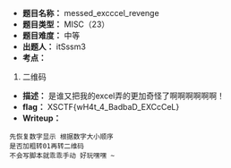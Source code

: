 - **题目名称：** messed_excccel_revenge
- **题目类型：** MISC（23）
- **题目难度：** 中等
- **出题人：** itSssm3
- **考点：**

1. 二维码

- **描述：** 是谁又把我的excel弄的更加奇怪了啊啊啊啊啊啊！
- **flag：** XSCTF{wH4t_4_BadbaD_EXCcCeL}
- **Writeup：** 


```
先恢复数字显示 根据数字大小顺序
是否加粗转01再转二维码
不会写脚本就乖乖手动 好玩嘿嘿 ~
```